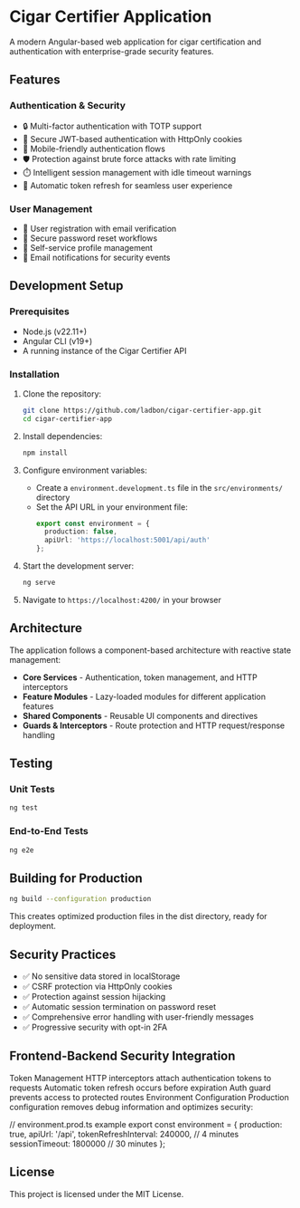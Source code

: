 # Cigar Certifier Application

A modern Angular-based web application for cigar certification and authentication with enterprise-grade security features.

## Features

### Authentication & Security
- 🔒 Multi-factor authentication with TOTP support
- 🔑 Secure JWT-based authentication with HttpOnly cookies
- 📱 Mobile-friendly authentication flows
- 🛡️ Protection against brute force attacks with rate limiting
- ⏱️ Intelligent session management with idle timeout warnings
- 🔄 Automatic token refresh for seamless user experience

### User Management
- 📝 User registration with email verification
- 🔐 Secure password reset workflows
- 👤 Self-service profile management
- 📧 Email notifications for security events

## Development Setup

### Prerequisites
- Node.js (v22.11+)
- Angular CLI (v19+)
- A running instance of the Cigar Certifier API

### Installation
1. Clone the repository:
   ```bash
   git clone https://github.com/ladbon/cigar-certifier-app.git
   cd cigar-certifier-app
   ```

2. Install dependencies:
   ```bash
   npm install
   ```

3. Configure environment variables:
   - Create a `environment.development.ts` file in the `src/environments/` directory
   - Set the API URL in your environment file:
     ```typescript
     export const environment = {
       production: false,
       apiUrl: 'https://localhost:5001/api/auth'
     };
     ```

4. Start the development server:
   ```bash
   ng serve
   ```

5. Navigate to `https://localhost:4200/` in your browser

## Architecture

The application follows a component-based architecture with reactive state management:

- **Core Services** - Authentication, token management, and HTTP interceptors
- **Feature Modules** - Lazy-loaded modules for different application features
- **Shared Components** - Reusable UI components and directives
- **Guards & Interceptors** - Route protection and HTTP request/response handling

## Testing

### Unit Tests
```bash
ng test
```

### End-to-End Tests
```bash
ng e2e
```

## Building for Production

```bash
ng build --configuration production
```

This creates optimized production files in the dist directory, ready for deployment.

## Security Practices

- ✅ No sensitive data stored in localStorage
- ✅ CSRF protection via HttpOnly cookies
- ✅ Protection against session hijacking
- ✅ Automatic session termination on password reset
- ✅ Comprehensive error handling with user-friendly messages
- ✅ Progressive security with opt-in 2FA

## Frontend-Backend Security Integration
Token Management
HTTP interceptors attach authentication tokens to requests
Automatic token refresh occurs before expiration
Auth guard prevents access to protected routes
Environment Configuration
Production configuration removes debug information and optimizes security:

// environment.prod.ts example
export const environment = {
  production: true,
  apiUrl: '/api',
  tokenRefreshInterval: 240000, // 4 minutes
  sessionTimeout: 1800000 // 30 minutes
};

## License

This project is licensed under the MIT License.